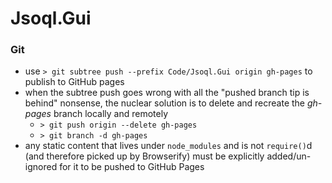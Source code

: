 ﻿# Jsoql.Gui

### Git
* use `> git subtree push --prefix Code/Jsoql.Gui origin gh-pages` to publish to GitHub pages
* when the subtree push goes wrong with all the "pushed branch tip is behind" nonsense, the nuclear solution is to delete and recreate the *gh-pages* branch locally and remotely
	* `> git push origin --delete gh-pages`
	* `> git branch -d gh-pages`
* any static content that lives under `node_modules` and is not `require()`d (and therefore picked up by Browserify) must be explicitly added/un-ignored for it to be pushed to GitHub Pages


